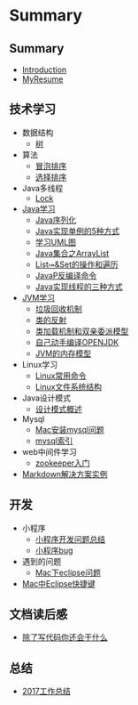 # Summary

## Summary

* [Introduction](README.md)
* [MyResume](MyResume.md)

## 技术学习

* 数据结构
  * [树](/技术学习/数据结构/树.md)
* 算法
  * [冒泡排序](/技术学习/算法/冒泡排序.md)
  * [选择排序](/技术学习/算法/选择排序.md)
* Java多线程
  * [Lock](/技术学习/Java多线程/Lock.md)
* [Java学习](javaxue-xi.md)
  * [Java序列化](技术学习/Java学习/Java序列化.md)
  * [Java实现单例的5种方式](技术学习/Java学习/Java实现单例的5种方式.md)
  * [学习UML图](技术学习/Java学习/学习UML图.md)
  * [Java集合之ArrayList](技术学习/Java学习/Java集合之ArrayList.md)
  * [List⤅&Set的操作和遍历](技术学习/Java学习/List&Map&Set的操作和遍历.md)
  * [JavaP反编译命令](技术学习/Java学习/JavaP反编译命令.md)
  * [Java实现线程的三种方式](技术学习/Java学习/Java实现线程的三种方式.md)
* [JVM学习](jvmxue-xi.md)
  * [垃圾回收机制](/技术学习/JVM学习/垃圾回收机制.md)
  * [类的反射](/技术学习/JVM学习/类的反射.md)
  * [类加载机制和双亲委派模型](/技术学习/JVM学习/类加载机制和双亲委派模型.md)
  * [自己动手编译OPENJDK](技术学习/JVM学习/自己动手编译OPENJDK.md)
  * [JVM的内存模型](技术学习/JVM学习/JVM的内存模型.md)
* Linux学习
  * [Linux常用命令](/技术学习/Linux学习/Linux常用命令.md)
  * [Linux文件系统结构](/技术学习/Linux学习/Linux文件系统结构.md)
* Java设计模式
  * [设计模式概述](技术学习/Java设计模式/设计模式概述.md)
* Mysql
  * [Mac安装mysql问题](/技术学习/Mysql/Mac安装mysql问题.md)
  * [mysql索引](/技术学习/Mysql/mysql索引.md)
* web中间件学习
  * [zookeeper入门](/技术学习/web中间件学习/zookeeper入门.md)
* [Markdown解决方案实例](技术学习/Markdown解决方案实例.md)

## 开发

* 小程序
  * [小程序开发问题总结](开发/小程序/小程序开发问题总结.md)
  * [小程序bug](开发/小程序/小程序bug.md)
* 遇到的问题
  * [Mac下eclipse问题](/开发/遇到的问题/Mac下eclipse问题.md)
* [Mac中Eclipse快捷键](/开发/Mac中Eclipse快捷键.md)

## 文档读后感

* [ 除了写代码你还会干什么](文章读后感/除了写代码你还会干什么.md)

## 总结

* [2017工作总结](总结/2017工作总结-hide.md)

